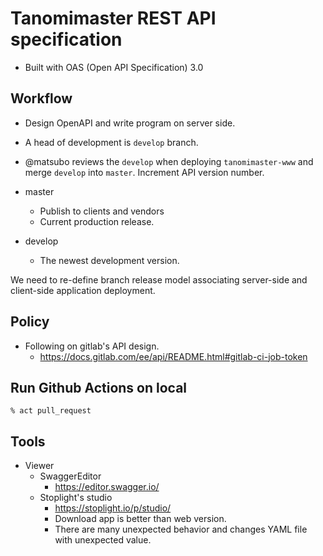 # Tanomimaster REST API specification

- Built with OAS (Open API Specification) 3.0 

## Workflow

- Design OpenAPI and write program on server side.
- A head of development is `develop` branch.
- @matsubo reviews the `develop`  when deploying `tanomimaster-www` and merge `develop` into `master`. Increment API version number.

- master
  - Publish to clients and vendors
  - Current production release.
- develop
  - The newest development version.

We need to re-define branch release model associating server-side and client-side application deployment.

## Policy

- Following on gitlab's API design.
  - https://docs.gitlab.com/ee/api/README.html#gitlab-ci-job-token


## Run Github Actions on local

```
% act pull_request
```

## Tools

- Viewer
  - SwaggerEditor
    - https://editor.swagger.io/
  - Stoplight's studio
    - https://stoplight.io/p/studio/
    - Download app is better than web version.
    - There are many unexpected behavior and changes YAML file with unexpected value.



